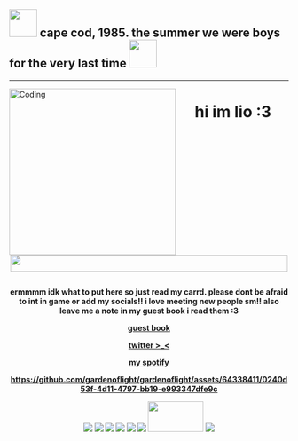 ## <img src= "https://64.media.tumblr.com/5aed40443e4385be93f2ad6148757198/0f5accd32796fa15-34/s75x75_c1/6cfe3f743b5680fa061e9e94d769e5045d595d2d.gifv" width=50 height=50> cape cod, 1985. the summer we were boys for the very last time <img src= "https://64.media.tumblr.com/8b72a71d7cbc687b9cba20ca2930dd69/0f5accd32796fa15-c0/s75x75_c1/17880809559361f47e5de17555b0edfe973fecd6.gifv" width=50 height=50>
----
 <img align="left" alt="Coding" src="https://github.com/reigensburgers/reigensburgers/assets/64338411/0e48dc0d-f481-49b1-92f8-7867f71851ba" width="300" height="300">  <h1 p align="center" >  hi im lio :3 
<img src="https://64.media.tumblr.com/dd7577001ff98167f90386232a36e6ea/3375ac4c6a6cdf88-7c/s400x600/e960d5714b3e271aa234636b8cb68679d8c12fbf.gifv" width="500" height="30"> 


<h4 p align="center"> ermmmm idk what to put here so just read my carrd. please dont be afraid to int in game or add my socials!! i love meeting new people sm!! also leave me a note in my guest book i read them :3


[guest book](https://lioreal.123guestbook.com/)



[twitter >_<](https://twitter.com/reigensburgers)

[my spotify](https://open.spotify.com/user/bbyj9w4xonb7pv7xhu7gr7h78?si=ec855e36f1e841eb)


<div align="center"> 


https://github.com/gardenoflight/gardenoflight/assets/64338411/0240d53f-4d11-4797-bb19-e993347dfe9c


<img src= "https://64.media.tumblr.com/9245a15dad34f3b6bd5179908407ec73/e16d9c3fd8438e13-af/s100x200/ccf910778204ed13b524dc4db741a009fb08e47c.jpg">
<img src= "https://64.media.tumblr.com/7f06ba415f6b2fcdfeb1ed97bc137367/9a591c2777a533ae-1a/s100x200/05af04dee1ba2152d4642d876cee31c7d0d75223.pnj">
<img src= "https://images-wixmp-ed30a86b8c4ca887773594c2.wixmp.com/f/5565d81d-6868-4394-9a89-52dcc91bc7b0/dc5i41s-89d39c0e-2f2d-456d-9bce-0ac65cbce31b.png/v1/fill/w_99,h_56/dancing_star_night_by_necroticmaster_dc5i41s-fullview.png?token=eyJ0eXAiOiJKV1QiLCJhbGciOiJIUzI1NiJ9.eyJzdWIiOiJ1cm46YXBwOjdlMGQxODg5ODIyNjQzNzNhNWYwZDQxNWVhMGQyNmUwIiwiaXNzIjoidXJuOmFwcDo3ZTBkMTg4OTgyMjY0MzczYTVmMGQ0MTVlYTBkMjZlMCIsIm9iaiI6W1t7ImhlaWdodCI6Ijw9NTYiLCJwYXRoIjoiXC9mXC81NTY1ZDgxZC02ODY4LTQzOTQtOWE4OS01MmRjYzkxYmM3YjBcL2RjNWk0MXMtODlkMzljMGUtMmYyZC00NTZkLTliY2UtMGFjNjVjYmNlMzFiLnBuZyIsIndpZHRoIjoiPD05OSJ9XV0sImF1ZCI6WyJ1cm46c2VydmljZTppbWFnZS5vcGVyYXRpb25zIl19.BEwVRgcL6f5w3jnY271nJK16ZXy609BY97mRc-Q1TF8">
<img src= "https://64.media.tumblr.com/d702cc3563a810e71fcb500725181f4d/3075790af58d7e80-bf/s100x200/832e277db262189fe321326b4ebe804e7490d607.gifv">
<img src= "https://64.media.tumblr.com/713ceaeba56f117c13daa703c7d36493/1c24be733ab4d1cb-4d/s100x200/7d38bf4f93d75e0f970299b89ffe44f25e6e1f7e.gifv">
<img src= "https://images-wixmp-ed30a86b8c4ca887773594c2.wixmp.com/f/8c913458-9aa6-455c-a5f5-f706f4da0349/d5labht-9c184e03-9f4c-4763-b764-7d34e2628cf6.gif?token=eyJ0eXAiOiJKV1QiLCJhbGciOiJIUzI1NiJ9.eyJzdWIiOiJ1cm46YXBwOjdlMGQxODg5ODIyNjQzNzNhNWYwZDQxNWVhMGQyNmUwIiwiaXNzIjoidXJuOmFwcDo3ZTBkMTg4OTgyMjY0MzczYTVmMGQ0MTVlYTBkMjZlMCIsIm9iaiI6W1t7InBhdGgiOiJcL2ZcLzhjOTEzNDU4LTlhYTYtNDU1Yy1hNWY1LWY3MDZmNGRhMDM0OVwvZDVsYWJodC05YzE4NGUwMy05ZjRjLTQ3NjMtYjc2NC03ZDM0ZTI2MjhjZjYuZ2lmIn1dXSwiYXVkIjpbInVybjpzZXJ2aWNlOmZpbGUuZG93bmxvYWQiXX0.2P_-zi7zF3X72_204YQRDYWfh5g_zG8_4YfyzekO-f4">
<img src= "https://64.media.tumblr.com/ac88a5ab0ff37620affbd0762f535763/22f6db7360cc4c74-3b/s250x400/7c0a3f641b168872b76436176b03feedabb92207.gifv" width=100 height=55>
<img src= "https://images-wixmp-ed30a86b8c4ca887773594c2.wixmp.com/f/501df479-2019-45b3-83a3-e839a5ac0790/ddpjxw1-df65bda9-5942-4d9f-879f-bd609fb56492.png/v1/fill/w_101,h_57/jolyne_cujoh_stamp_by_pallasminerva_ddpjxw1-fullview.png?token=eyJ0eXAiOiJKV1QiLCJhbGciOiJIUzI1NiJ9.eyJzdWIiOiJ1cm46YXBwOjdlMGQxODg5ODIyNjQzNzNhNWYwZDQxNWVhMGQyNmUwIiwiaXNzIjoidXJuOmFwcDo3ZTBkMTg4OTgyMjY0MzczYTVmMGQ0MTVlYTBkMjZlMCIsIm9iaiI6W1t7ImhlaWdodCI6Ijw9NTciLCJwYXRoIjoiXC9mXC81MDFkZjQ3OS0yMDE5LTQ1YjMtODNhMy1lODM5YTVhYzA3OTBcL2RkcGp4dzEtZGY2NWJkYTktNTk0Mi00ZDlmLTg3OWYtYmQ2MDlmYjU2NDkyLnBuZyIsIndpZHRoIjoiPD0xMDEifV1dLCJhdWQiOlsidXJuOnNlcnZpY2U6aW1hZ2Uub3BlcmF0aW9ucyJdfQ.1YEmrqAQZ1jDhRs8jzfgdznEk2DmZksgX80nr5iw1jY">


<!--
**reigensburgers/reigensburgers** is a ✨ _special_ ✨ repository because its `README.md` (this file) appears on your GitHub profile.

<img src= "">
<img src= "">
<img src= "">
Here are some ideas to get you started:

- 🔭 I’m currently working on ...
- 🌱 I’m currently learning ...
- 👯 I’m looking to collaborate on ...
- 🤔 I’m looking for help with ...
- 💬 Ask me about ...
- 📫 How to reach me: ...
- 😄 Pronouns: ...
- ⚡ Fun fact: ...
-->
